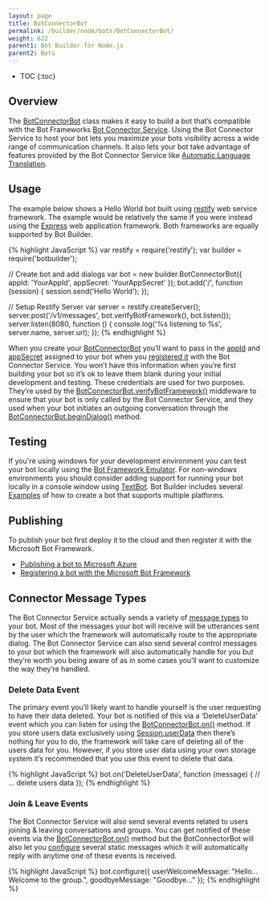 ```yaml
---
layout: page
title: BotConnectorBot
permalink: /builder/node/bots/BotConnectorBot/
weight: 622
parent1: Bot Builder for Node.js
parent2: Bots
---
```


* TOC
{:toc}

## Overview
The [BotConnectorBot](/sdkreference/nodejs/classes/_botbuilder_d_.botconnectorbot.html) class makes it easy to build a bot that’s compatible with the Bot Frameworks [Bot Connector Service](/connector/getstarted/). Using the Bot Connector Service to host your bot lets you maximize your bots visibility across a wide range of communication channels. It also lets your bot take advantage of features provided by the Bot Connector Service like [Automatic Language Translation](/connector/bot-options/#translation). 

## Usage
The example below shows a Hello World bot built using [restify](http://restify.com/) web service framework. The example would be relatively the same if you were instead using the [Express](http://expressjs.com/) web application framework. Both frameworks are equally supported by Bot Builder.

{% highlight JavaScript %}
var restify = require('restify');
var builder = require('botbuilder');

// Create bot and add dialogs
var bot = new builder.BotConnectorBot({ appId: 'YourAppId', appSecret: 'YourAppSecret' });
bot.add('/', function (session) {
   session.send('Hello World'); 
});

// Setup Restify Server
var server = restify.createServer();
server.post('/v1/messages', bot.verifyBotFramework(), bot.listen());
server.listen(8080, function () {
   console.log('%s listening to %s', server.name, server.url); 
});
{% endhighlight %}

When you create your [BotConnectorBot](/sdkreference/nodejs/classes/_botbuilder_d_.botconnectorbot.html#constructor) you’ll want to pass in the [appId](/sdkreference/nodejs/interfaces/_botbuilder_d_.ibotconnectoroptions.html#appid) and [appSecret]( /sdkreference/nodejs/interfaces/_botbuilder_d_.ibotconnectoroptions.html#appsecret) assigned to your bot when you [registered it](/connector/getstarted/#registering-your-bot-with-the-microsoft-bot-framework) with the Bot Connector Service. You won’t have this information when you’re first building your bot so it’s ok to leave them blank during your initial development and testing. These credentials are used for two purposes. They’re used by the [BotConnectorBot.verifyBotFramework()](/sdkreference/nodejs/classes/_botbuilder_d_.botconnectorbot.html#verifybotframework) middleware to ensure that your bot is only called by the Bot Connector Service, and they used when your bot initiates an outgoing conversation through the  [BotConnectorBot.beginDialog()](/sdkreference/nodejs/classes/_botbuilder_d_.botconnectorbot.html#begindialog) method.

## Testing
If you're using windows for your development environment you can test your bot locally using the [Bot Framework Emulator](/connector/tools/bot-framework-emulator/). For non-windows environments you should consider adding support for running your bot locally in a console window using [TextBot](/builder/node/bots/TextBot/). Bot Builder includes several [Examples](/builder/node/guides/examples/) of how to create a bot that supports multiple platforms.

## Publishing
To publish your bot first deploy it to the cloud and then register it with the Microsoft Bot Framework.

* [Publishing a bot to Microsoft Azure](/connector/getstarted/#publishing-your-bot-application-to-microsoft-azure)
* [Registering a bot with the Microsoft Bot Framework](/connector/getstarted/#registering-your-bot-with-the-microsoft-bot-framework)

## Connector Message Types
The Bot Connector Service actually sends a variety of [message types](/connector/message-types/) to your bot. Most of the messages your bot will receive will be utterances sent by the user which the framework will automatically route to the appropriate dialog. The Bot Connector Service can also send several control messages to your bot which the framework will also automatically handle for you but they’re worth you being aware of as in some cases you’ll want to customize the way they’re handled.

### Delete Data Event
The primary event you’ll likely want to handle yourself is the user requesting to have their data deleted.  Your bot is notified of this via a ‘DeleteUserData’ event which you can listen for using the [BotConnectorBot.on()](/sdkreference/nodejs/classes/_botbuilder_d_.botconnectorbot.html#on) method.  If you store users data exclusively using [Session.userData](/sdkreference/nodejs/classes/_botbuilder_d_.session.html#userdata) then there’s nothing for you to do, the framework will take care of deleting all of the users data for you. However, if you store user data using your own storage system it’s recommended that you use this event to delete that data.

{% highlight JavaScript %}
bot.on('DeleteUserData', function (message) {
    // ... delete users data
});
{% endhighlight %}

### Join & Leave Events
The Bot Connector Service will also send several events related to users joining & leaving conversations and groups. You can get notified of these events via the [BotConnectorBot.on()](/sdkreference/nodejs/classes/_botbuilder_d_.botconnectorbot.html#on) method but the BotConnectorBot will also let you [configure](/sdkreference/nodejs/interfaces/_botbuilder_d_.ibotconnectoroptions.html) several static messages which it will automatically reply with anytime one of these events is received.

{% highlight JavaScript %}
bot.configure({
    userWelcomeMessage: "Hello... Welcome to the group.",
    goodbyeMessage: "Goodbye..."
});
{% endhighlight %}


